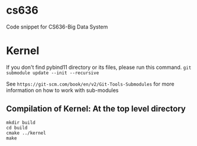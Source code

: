 # cs636
Code snippet for CS636-Big Data System

# Kernel
If you don't find pybind11 directory or its files, please run this command.
`git submodule update --init --recursive`

See `https://git-scm.com/book/en/v2/Git-Tools-Submodules` for more information on how to work with sub-modules

## Compilation of Kernel: At the top level directory
```
mkdir build
cd build
cmake ../kernel
make
```
